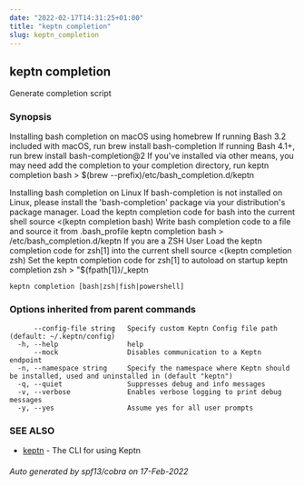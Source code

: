 ```yaml
---
date: "2022-02-17T14:31:25+01:00"
title: "keptn completion"
slug: keptn_completion
---
```

## keptn completion

Generate completion script

### Synopsis

Installing bash completion on macOS using homebrew
 If running Bash 3.2 included with macOS, run brew install bash-completion
 If running Bash 4.1+, run brew install bash-completion@2
 If you've installed via other means, you may need add the completion to your completion directory, run keptn completion bash > $(brew --prefix)/etc/bash_completion.d/keptn

Installing bash completion on Linux
If bash-completion is not installed on Linux, please install the 'bash-completion' package via your distribution's package manager.
Load the keptn completion code for bash into the current shell
 source <(keptn completion bash)
Write bash completion code to a file and source it from .bash_profile
 keptn completion bash > /etc/bash_completion.d/keptn
If you are a ZSH User
Load the keptn completion code for zsh[1] into the current shell
 source <(keptn completion zsh)
Set the keptn completion code for zsh[1] to autoload on startup
 keptn completion zsh > "${fpath[1]}/_keptn

```
keptn completion [bash|zsh|fish|powershell]
```

### Options inherited from parent commands

```
      --config-file string   Specify custom Keptn Config file path (default: ~/.keptn/config)
  -h, --help                 help
      --mock                 Disables communication to a Keptn endpoint
  -n, --namespace string     Specify the namespace where Keptn should be installed, used and uninstalled in (default "keptn")
  -q, --quiet                Suppresses debug and info messages
  -v, --verbose              Enables verbose logging to print debug messages
  -y, --yes                  Assume yes for all user prompts
```

### SEE ALSO

* [keptn](../keptn/)  - The CLI for using Keptn

###### Auto generated by spf13/cobra on 17-Feb-2022
